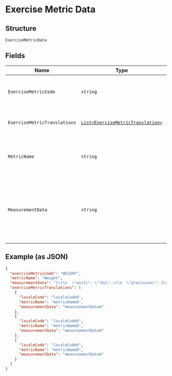 
# Exercise Metric Data

## Structure

`ExerciseMetricData`

## Fields

| Name | Type | Tags | Description |
|  --- | --- | --- | --- |
| `ExerciseMetricCode` | `string` | Optional | A unique identifier for the exercise metric. |
| `ExerciseMetricTranslations` | [`List<ExerciseMetricTranslation>`](../../doc/models/exercise-metric-translation.md) | Optional | Array of translations for the metric |
| `MetricName` | `string` | Optional | Translated name of the metric in the requested locale |
| `MeasurementData` | `string` | Optional | a custom JSON object that can be used to store any additional data related to the metric |

## Example (as JSON)

```json
{
  "exerciseMetricCode": "WEIGHT",
  "metricName": "Weight",
  "measurementData": "{\r\n  \"unit\": \"lbs\",\r\n  \"precision\": 2\r\n}",
  "exerciseMetricTranslations": [
    {
      "localeCode": "localeCode6",
      "metricName": "metricName8",
      "measurementData": "measurementData4"
    },
    {
      "localeCode": "localeCode6",
      "metricName": "metricName8",
      "measurementData": "measurementData4"
    },
    {
      "localeCode": "localeCode6",
      "metricName": "metricName8",
      "measurementData": "measurementData4"
    }
  ]
}
```

